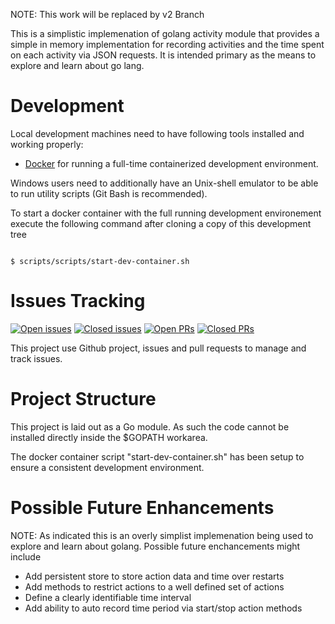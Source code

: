 
NOTE: This work will be replaced by v2 Branch

This is a simplistic implemenation of golang activity module that provides a simple in memory implementation for recording activities and the time spent on each activity via JSON requests. It is intended primary as the means to explore and learn about go lang.

# Development

Local development machines need to have following tools installed and working properly:

- [Docker](https:://www.docker.com) for running a full-time containerized development environment.

Windows users need to additionally have an Unix-shell emulator to be able to run utility scripts (Git Bash is recommended).

To start a docker container with the full running development environement execute the following command after cloning a copy of this development tree

<code>
$ scripts/scripts/start-dev-container.sh
</code>

# Issues Tracking 

[![Open issues](https://img.shields.io/github/issues/enpointe/activity)](https://github.com/enpointe/activity) [![Closed issues](https://img.shields.io/github/issues-closed/enpointe/activity)](https://github.com/enpointe/activity/issues?q=is%3Aissue+is%3Aclosed) [![Open PRs](https://img.shields.io/github/issues-pr/enpointe/activity)](https://github.com/enpointe/activity/pulls) [![Closed PRs](https://img.shields.io/github/issues-pr-closed/enpointe/activity)](https://github.com/enpointe/activity/pulls?q=is%3Apr+is%3Aclosed)

This project use Github project, issues and pull requests to manage and track issues.

# Project Structure

This project is laid out as a Go module. As such the code cannot be installed directly inside the $GOPATH workarea. 

The docker container script "start-dev-container.sh" has been setup to ensure a consistent development environment.


# Possible Future Enhancements

NOTE: As indicated this is an overly simplist implemenation being used to explore and learn about golang. Possible future enchancements might include

* Add persistent store to store action data and time over restarts
* Add methods to restrict actions to a well defined set of actions
* Define a clearly identifiable time interval
* Add ability to auto record time period via start/stop action methods
